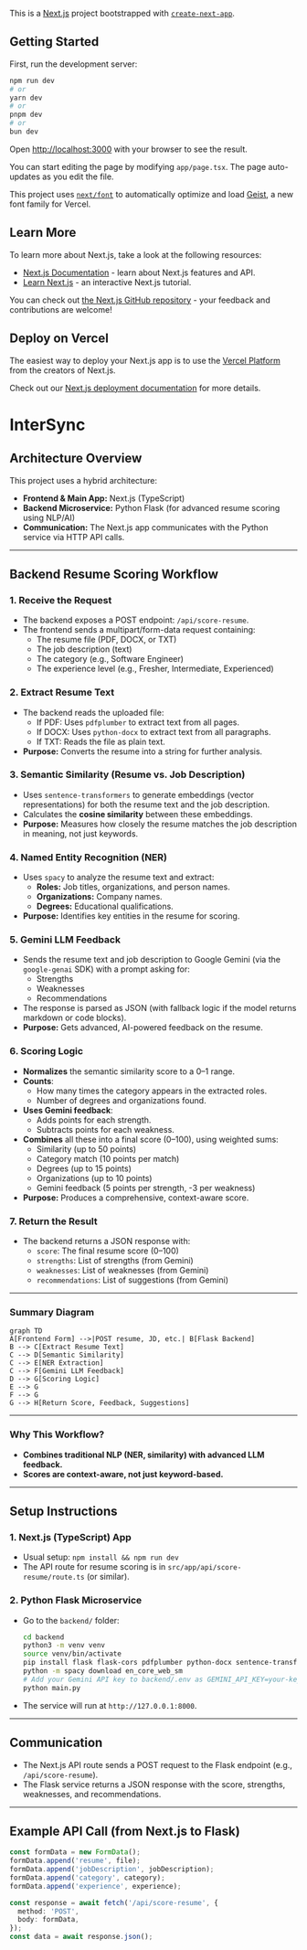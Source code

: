 This is a [Next.js](https://nextjs.org) project bootstrapped with [`create-next-app`](https://nextjs.org/docs/app/api-reference/cli/create-next-app).

## Getting Started

First, run the development server:

```bash
npm run dev
# or
yarn dev
# or
pnpm dev
# or
bun dev
```

Open [http://localhost:3000](http://localhost:3000) with your browser to see the result.

You can start editing the page by modifying `app/page.tsx`. The page auto-updates as you edit the file.

This project uses [`next/font`](https://nextjs.org/docs/app/building-your-application/optimizing/fonts) to automatically optimize and load [Geist](https://vercel.com/font), a new font family for Vercel.

## Learn More

To learn more about Next.js, take a look at the following resources:

- [Next.js Documentation](https://nextjs.org/docs) - learn about Next.js features and API.
- [Learn Next.js](https://nextjs.org/learn) - an interactive Next.js tutorial.

You can check out [the Next.js GitHub repository](https://github.com/vercel/next.js) - your feedback and contributions are welcome!

## Deploy on Vercel

The easiest way to deploy your Next.js app is to use the [Vercel Platform](https://vercel.com/new?utm_medium=default-template&filter=next.js&utm_source=create-next-app&utm_campaign=create-next-app-readme) from the creators of Next.js.

Check out our [Next.js deployment documentation](https://nextjs.org/docs/app/building-your-application/deploying) for more details.

# InterSync

## Architecture Overview

This project uses a hybrid architecture:

- **Frontend & Main App:** Next.js (TypeScript)
- **Backend Microservice:** Python Flask (for advanced resume scoring using NLP/AI)
- **Communication:** The Next.js app communicates with the Python service via HTTP API calls.

---

## Backend Resume Scoring Workflow

### 1. Receive the Request
- The backend exposes a POST endpoint: `/api/score-resume`.
- The frontend sends a multipart/form-data request containing:
  - The resume file (PDF, DOCX, or TXT)
  - The job description (text)
  - The category (e.g., Software Engineer)
  - The experience level (e.g., Fresher, Intermediate, Experienced)

### 2. Extract Resume Text
- The backend reads the uploaded file:
  - If PDF: Uses `pdfplumber` to extract text from all pages.
  - If DOCX: Uses `python-docx` to extract text from all paragraphs.
  - If TXT: Reads the file as plain text.
- **Purpose:** Converts the resume into a string for further analysis.

### 3. Semantic Similarity (Resume vs. Job Description)
- Uses `sentence-transformers` to generate embeddings (vector representations) for both the resume text and the job description.
- Calculates the **cosine similarity** between these embeddings.
- **Purpose:** Measures how closely the resume matches the job description in meaning, not just keywords.

### 4. Named Entity Recognition (NER)
- Uses `spacy` to analyze the resume text and extract:
  - **Roles:** Job titles, organizations, and person names.
  - **Organizations:** Company names.
  - **Degrees:** Educational qualifications.
- **Purpose:** Identifies key entities in the resume for scoring.

### 5. Gemini LLM Feedback
- Sends the resume text and job description to Google Gemini (via the `google-genai` SDK) with a prompt asking for:
  - Strengths
  - Weaknesses
  - Recommendations
- The response is parsed as JSON (with fallback logic if the model returns markdown or code blocks).
- **Purpose:** Gets advanced, AI-powered feedback on the resume.

### 6. Scoring Logic
- **Normalizes** the semantic similarity score to a 0–1 range.
- **Counts**:
  - How many times the category appears in the extracted roles.
  - Number of degrees and organizations found.
- **Uses Gemini feedback**:
  - Adds points for each strength.
  - Subtracts points for each weakness.
- **Combines** all these into a final score (0–100), using weighted sums:
  - Similarity (up to 50 points)
  - Category match (10 points per match)
  - Degrees (up to 15 points)
  - Organizations (up to 10 points)
  - Gemini feedback (5 points per strength, -3 per weakness)
- **Purpose:** Produces a comprehensive, context-aware score.

### 7. Return the Result
- The backend returns a JSON response with:
  - `score`: The final resume score (0–100)
  - `strengths`: List of strengths (from Gemini)
  - `weaknesses`: List of weaknesses (from Gemini)
  - `recommendations`: List of suggestions (from Gemini)

---

### Summary Diagram

```mermaid
graph TD
A[Frontend Form] -->|POST resume, JD, etc.| B[Flask Backend]
B --> C[Extract Resume Text]
C --> D[Semantic Similarity]
C --> E[NER Extraction]
C --> F[Gemini LLM Feedback]
D --> G[Scoring Logic]
E --> G
F --> G
G --> H[Return Score, Feedback, Suggestions]
```

---

### Why This Workflow?
- **Combines traditional NLP (NER, similarity) with advanced LLM feedback.**
- **Scores are context-aware, not just keyword-based.**

---

## Setup Instructions

### 1. Next.js (TypeScript) App

- Usual setup: `npm install && npm run dev`
- The API route for resume scoring is in `src/app/api/score-resume/route.ts` (or similar).

### 2. Python Flask Microservice

- Go to the `backend/` folder:
  ```sh
  cd backend
  python3 -m venv venv
  source venv/bin/activate
  pip install flask flask-cors pdfplumber python-docx sentence-transformers spacy google-genai python-dotenv
  python -m spacy download en_core_web_sm
  # Add your Gemini API key to backend/.env as GEMINI_API_KEY=your-key-here
  python main.py
  ```
- The service will run at `http://127.0.0.1:8000`.

---

## Communication

- The Next.js API route sends a POST request to the Flask endpoint (e.g., `/api/score-resume`).
- The Flask service returns a JSON response with the score, strengths, weaknesses, and recommendations.

---

## Example API Call (from Next.js to Flask)

```typescript
const formData = new FormData();
formData.append('resume', file);
formData.append('jobDescription', jobDescription);
formData.append('category', category);
formData.append('experience', experience);

const response = await fetch('/api/score-resume', {
  method: 'POST',
  body: formData,
});
const data = await response.json();
```

